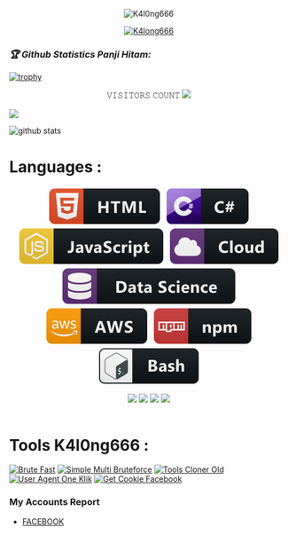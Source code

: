 <p align="center">
<img src="https://user-images.githubusercontent.com/96907156/174929913-5b3948df-f1fa-4d70-b51e-1b5472f5b9dc.jpg" alt="K4l0ng666" width="200"/>

<p align="center">
    <a href="https://Lexxy24.github.io">
        <img
            src="https://readme-typing-svg.herokuapp.com?size=15&width=280&lines=BlackWhiteHat+By+K4long666+🌐"
            alt="K4long666"
        />
    </a>
</p>
<h3><b><i>🏆 Github Statistics Panji Hitam:</i></b></h3>
<a href="https://github.com/Panji-Hitam"><img title="trophy" src="https://github-profile-trophy.vercel.app/?username=Panji-Hitam&theme=monokai"></a>
</p>  
<p><center> 
 𝚅𝙸𝚂𝙸𝚃𝙾𝚁𝚂 𝙲𝙾𝚄𝙽𝚃
 <img src="https://profile-counter.glitch.me/freeCodeCamp/count.svg" />
</p></center>
<img align="center" src="https://github-readme-stats.anuraghazra1.vercel.app/api/top-langs/?username=Panji-Hitam&layout=compact&theme=chartreuse-dark" />
<p align="center"> 

![github stats](https://github-readme-stats.vercel.app/api?username=Panji-Hitam&show_icons=true&include_all_commits=true&theme=chartreuse-dark&cache_seconds=3200)

# Languages :
</p>
<p align="center">
<img src="https://raw.githubusercontent.com/8bithemant/8bithemant/master/svg/dev/languages/html.svg" alt="Twitter" style="vertical-align:top; margin:4px"> <img src="https://raw.githubusercontent.com/8bithemant/8bithemant/master/svg/dev/languages/csharp.svg"alt="Twitter" style="vertical-align:top; margin:4px"> <img src="https://raw.githubusercontent.com/8bithemant/8bithemant/master/svg/dev/languages/js.svg" alt="Twitter" style="vertical-align:top; margin:4px"> <img src="https://raw.githubusercontent.com/8bithemant/8bithemant/master/svg/dev/misc/cloud.svg" alt="Twitter" style="vertical-align:top; margin:4px"> <img src="https://raw.githubusercontent.com/8bithemant/8bithemant/master/svg/dev/misc/datascience.svg" alt="Twitter" style="vertical-align:top; margin:4px"> <img src="https://raw.githubusercontent.com/8bithemant/8bithemant/master/svg/dev/services/aws.svg" alt="Twitter" style="vertical-align:top; margin:4px"> <img src="https://raw.githubusercontent.com/8bithemant/8bithemant/master/svg/dev/services/npm.svg" alt="Twitter" style="vertical-align:top; margin:4px"> <img src="https://raw.githubusercontent.com/8bithemant/8bithemant/master/svg/dev/tools/bash.svg" alt="Twitter" style="vertical-align:top; margin:4px">
 </p>

<p align="center">
<code><a href="https://www.python.org/" target="_blank"><img height="50" src="https://www.vectorlogo.zone/logos/python/python-ar21.svg"></a></code>
<code><a href="https://www.linux.org/" target="_blank"><img height="50" src="https://www.vectorlogo.zone/logos/linux/linux-ar21.svg"></a></code>
<code><a href="https://reactjs.org/" target="_blank"><img height="50" src="https://www.vectorlogo.zone/logos/reactjs/reactjs-ar21.svg"></a></code>
<code><a href="https://www.docker.com/" target="_blank"><img height="50" src="https://www.vectorlogo.zone/logos/docker/docker-official.svg"></a></code>
<br/><br/>
</p>

# Tools K4l0ng666 :
<a href="https://github.com/k4long666/brute"><img title="Brute Fast" src="https://github-readme-stats.vercel.app/api/pin/?username=k4long666&repo=brute&theme=chartreuse-dark"></a>
<a href="https://github.com/k4long666/smbf"><img title="Simple Multi Bruteforce" src="https://github-readme-stats.vercel.app/api/pin/?username=Panji-Hitam&repo=Panji-Hitam&theme=vision-friendly-dark"></a>
<a href="https://github.com/k4long666/FuckCloner"><img title="Tools Cloner Old" src="https://github-readme-stats.vercel.app/api/pin/?username=Panji-Hitam&repo=Panji-Hitam&theme=dark"></a>
<a href="https://github.com/k4long666/user_agent"><img title="User Agent One Klik" src="https://github-readme-stats.vercel.app/api/pin/?username=Panji-Hitam&repo=Panji-Hitam&theme=vision-friendly-dark"></a>
<a href="https://github.com/k4long666/getcookie"><img title="Get Cookie Facebook" src="https://github-readme-stats.vercel.app/api/pin/?username=Panji-Hitam&repo=Panji-Hitam&theme=tokyonight"></a>

### My Accounts Report
* [FACEBOOK](https://www.facebook.com/k4long666)

